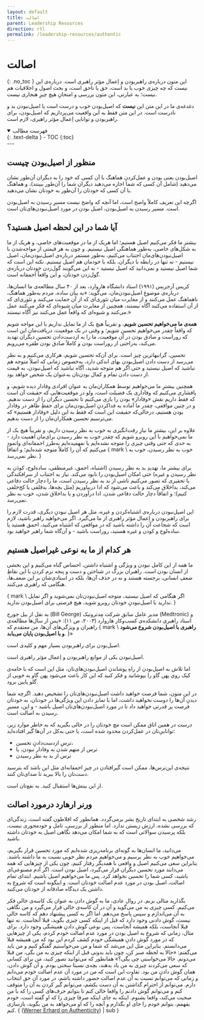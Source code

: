 ```yaml
---
layout: default
title: اصالت
parent: Leadership Resources
direction: rtl
permalink: /leadership-resources/authentic
---
```


# اصالت
{: .no_toc }
این متون درباره‌ی راهبربودن و اِعمال مؤثر راهبری است. درباره‌ی این نیست که چه چیزی خوب یا بد است، حق یا ناحق است، و بحث اصول و اخلاقیات هم نیست؛ به عبارتی، این متون بررسی و امتحانِ هیچ چیزِ هنجاری‌ نیست.

دغدغه‌ی ما در این متن این **نیست** که اصیل‌بودن خوب و درست است یا اصيل‌نبودن بد و نادرست است. در این متن فقط به این واقعیت می‌پردازیم که اصیل‌بودن، برای راهبربودن و توانایی اِعمال مؤثر راهبری، لازم است. 

<details open markdown="block">
  <summary>فهرست مطالب</summary>
  {: .text-delta }
  - TOC
  {:toc}
</details>
---

## منظور از اصیل‌بودن چیست
اصیل‌بودن یعنی بودن و عمل‌کردنِ هماهنگ با آن کسی که خود را به دیگران آن‌طور نشان می‌دهید (شامل آن کسی که شما اجازه می‌دهید دیگران شما را آن‌طور ببینند)، و هماهنگ با آن کسی که خودتان را آن‌طور به خودتان نشان می‌دهید.

اگرچه این تعریف کاملاً واضح است، اما آنچه که واضح نیست مسیرِ رسیدن به اصيل‌‌بودن است. مسیر رسیدن به اصیل‌بودن، اصیل ‌بودن در مورد اصیل‌نبودن‌های‌تان است.

## آیا شما در این لحظه اصیل هستید؟ 
بیشتر ما فکر می‌کنیم اصیل هستیم؛ اما هریک از ما در موقعیت‌های خاصی، و هریک از ما به شکل‌های خاصی، به‌طور هماهنگی اصیل نیستیم. و چون به هر قیمتی از مواجه‌شدن با اصيل‌نبودن‌های‌مان اجتناب می‌کنیم، به‌طور مستمر درباره‌ی اصيل‌نبودن‌مان، اصیل نیستیم - نه تنها در رابطه با دیگران، بلکه با خودمان هم اصیل نیستیم. نکته این است که شما اصیل نیستید و نمی‌دانید که اصیل نیستید - به این می‌گویند گول‌زدن خودتان درباره‌ی گول‌زدن خودتان، و این واقعاً احمقانه است. 

کریس آرجریس (۱۹۹۱) استاد دانشگاه ‌هاروارد، بعد از ۴۰ سال مطالعه‌ی ما انسان‌ها، درباره‌ی موضوعِ اصيل‌نبودن‌مان، می‌گوید: «به بیان ساده، مردم به‌طور هماهنگ، ناهماهنگ عمل می‌کنند و از مغایرت میان تئوری‌ای که از آن حمایت می‌کنند و تئوری‌ای که از آن استفاده می‌کنند آگاه نیستند، همچنین از مغایرت میان شیوه‌ای که فکر می‌کنند عمل می‌کنند و شیوه‌ای که واقعاً عمل می‌کنند نیز آگاه نیستند.»

**همه‌ی ما می‌خواهیم تحسین شویم**، و تقریباً هیچ یک از ما تمایل نداریم با این مواجه شویم که واقعاً چقدر می‌خواهیم تحسین شویم؛ و وقتی در یک موقعیت، دریافت‌مان این است که روراست و صادق بودن در آن موقعیت، ما را به ازدست‌دادن تحسینِ دیگران تهدید می‌کند، به‌راحتی از روراست بودن و کاملاً صادق بودن طفره می‌رویم.

تحسین، گرانبهاترین چیز است. برای آن‌که تحسین شویم، هرکاری می‌کنیم و به ‌نظر می‌رسد از دست دادن اصیل‌بودن بهای اندکی دارد، به‌خصوص زمانی که اصلاً متوجه هم نباشید که اصیل نیستید و حتی اگر هم متوجه شدید، آگاه نباشید که اصیل‌نبودن، به قیمت از دست دادن تمام و کمال بودن‌تان به‌عنوان یک شخص خواهد بود. 

همچنین بیشترِ ما می‌خواهیم توسط همکاران‌مان به‌ عنوان افرادی وفادار دیده شویم، و پافشاری می‌کنیم که وفاداری یک فضیلت است، ولو در موقعیت‌هایی که حقیقت آن است که فقط داریم نقش «وفادار» بودن را بازی می‌کنیم تا تحسین دیگران را از دست ندهیم. و در چنین مواقعی، چقدر ما آماده به فدا‌کردنِ اصیل‌بودن‌مان برای حفظِ ظاهر در وفادار بودن هستیم، درحالي‌که حقیقت این است که فقط به این دلیل «وفادار هستیم» که می‌ترسیم تحسین همکاران‌مان را از دست بدهیم.

علاوه بر این، بیشترِ ما نیازِ رقت‌انگیزی به خوب به ‌نظر رسیدن داریم، و تقریباً هیچ یک از ما نمی‌خواهیم با این روبرو شویم که چقدر خوب به ‌نظر رسیدن برای‌مان اهمیت دارد - به حدی که حتی وقتی چیزی را متوجه نشده‌ایم یا نفهمیده‌ایم به‌طرز احمقانه‌ای وانمود می‌کنیم که آن را کاملاً متوجه شده‌ایم؛ و اتفاقاً { mark \ خوب به ‌نظر رسیدن، خوب به ‌نظر نمی‌رسد. }

برای بیشتر ما، تهدیدِ بد به ‌نظر رسیدن (اشتباه، احمق، غیرمنطقی، ساده‌لوح، کودَن به ‌نظر رسیدن و غیره) حتی امکان اصیل‌بودن را نابود می‌کند. نیاز به اجتناب از سرافکندگی یا تحقیری که تصور می‌کنیم ناشی از بد به ‌نظر رسیدن است، ما را دچار حالت دفاعی می‌کند، بداخلاق می‌کند و باعث می‌شود که ادا دربیاوریم (مثل بچه‌ها، بدقلقی یا کج‌خلقی ‌کنیم)؛ و اتفاقاً دچار حالت دفاعی شدن، ادا درآوردن و یا بداخلاق شدن، خوب به ‌نظر نمی‌رسد. 

این اصيل‌نبودن درباره‌ی اشتباه‌کردن و غیره، مثل هر اصيل نبودنِ دیگری، قدرت لازم را برای راهبربودن و اِعمال مؤثر راهبری از ما می‌گیرد. اگر می‌خواهید راهبر باشید، لازم است که شجاعت آن را داشته باشید که در مواقعی که اشتباه می‌کنید، احمق هستید یا ساده‌لوح و کودن و غیره هستید، روراست باشید - و آن‌گاه شما راهبر خواهید بود.

## هر کدام از ما به نوعی غیراصیل هستیم
ما همه از این کامل نبودن و ویژگی و اشتباه داشتن، احساس گناه می‌کنیم و این بخشی از انسان بودن است. راهبران بزرگ در شناختن و دست و پنجه نرم کردن با این نقاطِ ضعفِ انسانی، برجسته هستند و نه در حذف آن‌ها، بلکه در استادی‌شان بر این ضعف‌ها، هنگامی که راهبری می‌کنند.

{ mark \ اگر هنگامی که اصیل نیستید، متوجه اصيل‌نبودن‌تان نمی‌شوید و اگر تمایل ندارید با اصیل‌نبودنِ خودتان روبرو شوید، هیچ فرصتی برای اصیل‌بودن ندارید. }

به نقل از بیل جورج (Bill George) مدیر عامل سابق شرکت مِدترونیک (Medtronic) و استاد راهبری دانشکده‌ی کسب‌وکار ‌هاروارد (۲۰۰۳، ص ۱۱): «پس از سال‌ها مطالعه‌ی راهبران و ویژگی‌های آن‌ها، من معتقدم که { mark \ **راهبری با اصیل‌بودن شروع می‌شود و با اصیل‌بودن پایان می‌یابد**. }» 

اصیل‌بودن برای راهبربودن بسیار مهم و کلیدی است.

اصیل‌نبودن یکی از موانع راهبربودن و اِعمال مؤثر راهبری است.

اما تلاش به اصیل‌بودن از راهِ پوشاندن اصیل‌نبودن‌های‌تان، مثل این است که با خامه‌ی کیک روی پهن گاو را بپوشانید و فکر کنید که این کار باعث می‌شود پهن گاو به خوبی از گلو پایین برود.

در این متون، شما فرصت خواهید داشت اصیل‌نبودن‌‌های‌تان را تشخیص دهید. اگرچه شما دیدنِ آن‌ها را دوست نخواهید داشت، اما با تمایز دادن این ویژگی‌ها در خودتان، به خودتان فرصت پر قدرتی خواهید داد تا در مورد اصیل‌نبودن‌‌های‌تان اصیل باشید - و این، مسیرِ رسیدن به اصالت است. 

درست در همین اتاق ممکن است مچ خودتان را در حالی بگیرید که به خاطر موارد زیر، تواناییِ‌تان در عمل‌کردن محدود شده ‌است، یا حتی به‌کل در آن‌ها گیر افتاده‌اید:

- ترسِ از‌دست‌دادنِ تحسین،
- ترس از متهم شدن به وفادار نبودن، یا
- ترس از بد به ‌نظر رسیدن

نتیجه‌ی این‌ترس‌ها، ممکن است گیرافتادن در چیزِ احمقانه‌ای مثل این باشد که بترسید دست‌تان را بالا ببرید تا صدای‌تان کنند.

از این بینش‌ها استقبال کنید. به نفع‌تان است.

## ورنر ارهارد درمورد اصالت
رشد شخصی به ابتدای تاریخ بشر برمی‌گردد. همانطور که افلاطون گفته است، زندگی‌ای که بررسی نشده، ارزش زیستن ندارد. اما منظور از بررسی، تامل و خودمحوری نیست، بلکه پرسیدن سوالاتی است که به شما امکان می‌دهد نگاهی اصیل به خودتان داشته باشید.

می‌دانید، ما انسان‌ها به گونه‌ای برنامه‌ریزی شده‌ایم که مورد تحسین قرار بگیریم، می‌خواهیم خوب به نظر برسیم و می‌خواهیم مردم نظر خوبی نسبت به ما داشته باشند. بنابراین سعی می‌کنیم اصیل و واقعی با همدیگر رفتار کنیم، چون یکی از چیزهایی که همه می‌دانند مورد تحسین دیگران قرار می‌گیرد، اصیل بودن است. اگر آدم مصنوعی‌ای باشید، کسی شما را تحسین نخواهد کرد. پس ما می‌خواهیم اصیل باشیم. ابتدای تمام اصالت، اصیل بودن در مورد عدم اصالت خودتان است. و اینگونه است که شروع به داشتن یک دیدگاه صادقانه از خودتان می‌کنید.

بگذارید مثالی بزنم. در روال عادی، ما به گوش دادن به عنوان یک کاسه‌ی خالی فکر می‌کنیم. کسی چیزی به من می‌گوید و آن در آن کاسه‌ی خالی قرار می‌گیرد و من نگاهی به آن می‌اندازم و سپس پاسخ می‌دهم. اما اگر به کسی پیشنهاد دهم که کاسه خالی نیست، گوش دادنی وجود دارد که قبل از اینکه کسی چیزی بگوید، قبلا آنجاست. نه تنها قبلا آنجاست، بلکه همیشه آنجاست، پس نوعی گوش دادنِ همیشگی وجود دارد. برای مثال، زمانی که شروع به اصیل بودن در مورد عدم اصالت خودم کردم، یکی از چیزهایی که در مورد گوش دادنِ همیشگی خودم کشف کردم این بود که من همیشه قبلا می‌دانستم. بنابراین مثل این می‌شد که شما و من می‌خواستیم گفتگو کنیم و من باید می‌گفتم: «حالا یه لحظه صبر کن، چون باید بدونی قبل از اینکه چیزی به من بگی، من قبلا می‌دونم. حالا می‌خواستی چی بگی؟» همانطور که می‌توانید تصور کنید، من برای کسانی که سعی می‌کردند چیزی به من یاد بدهند، بچه‌ی نسبتا سختی بودم. و آن گوش دادن، همان گوش دادنِ من بود. تفاوت این است که من در مورد آن عدم اصالت خودم می‌دانم و زمانی که می‌توانم نسبت به آن عدم اصالت حضور داشته باشم، در مورد آن حق انتخاب دارم. می‌توانم از احترام گذاشتن به آن دست بکشم، می‌توانم گیر کردن به آن را متوقف کنم و می‌توانم گوش دادنم را واقعا خالی کنم تا بتوانم حرف‌های کسی را که با من صحبت می‌کند، واقعا بشنوم. اینکه به جای اینکه صرفا چیزی را که او گفته است، خودم بفهمم، بتوانم خودم را جای او بگذارم و آنچه را که او می‌خواهد به من بگوید، بازسازی کنم. { ([Werner Erhard on Authenticity](https://youtubetranscript.com/?v=eJsSZHfnM6M&t=819)) | sub }
